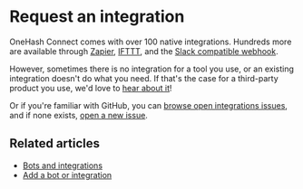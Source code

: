 # Request an integration

OneHash Connect comes with over 100 native integrations. Hundreds more are
available through
[Zapier](https://zapier.com/home), [IFTTT](https://ifttt.com/), and
the [Slack compatible webhook](/integrations/doc/slack_incoming).

However, sometimes there is no integration for a tool you use, or an
existing integration doesn't do what you need. If that's the case for
a third-party product you use, we'd love to [hear about
it](/help/contact-support)!

Or if you're familiar with GitHub, you can [browse open integrations
issues][integrations-issues], and if none exists, [open a new
issue](https://github.com/onehashai/onehash-connect/issues/new).

[integrations-issues]: https://github.com/onehashai/onehash-connect/issues?q=is%3Aopen+label%3A%22area%3A+integrations%22+is%3Aissue

## Related articles

* [Bots and integrations](/help/bots-and-integrations)
* [Add a bot or integration](/help/add-a-bot-or-integration)
